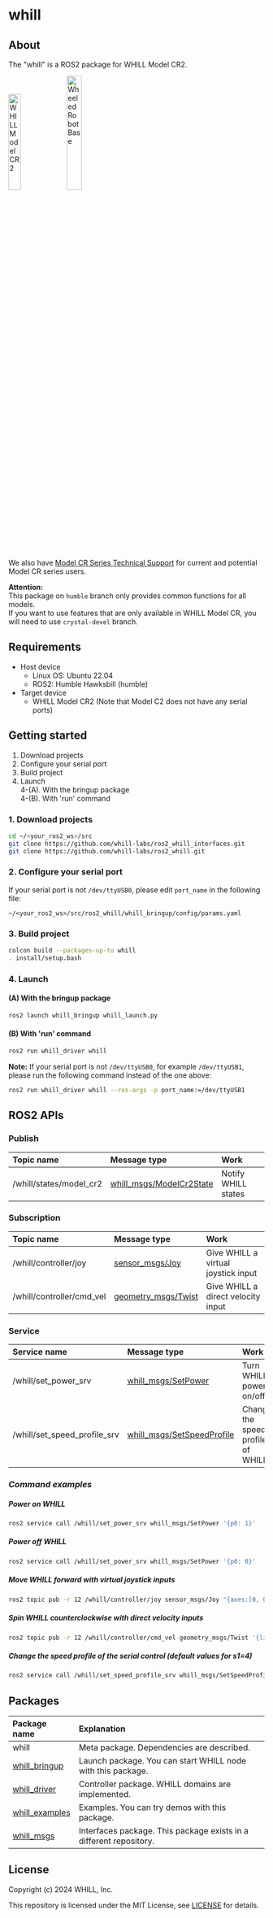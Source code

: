 # whill

## About

The "whill" is a ROS2 package for WHILL Model CR2. <br>

<img width=22% title="WHILL Model CR2" src="https://github.com/WHILL/Model_CR_Technical_Support/assets/129816934/387a8aac-3808-4727-895d-9857059ee342">
<img width=24% title="Wheeled Robot Base" src="https://github.com/WHILL/Model_CR_Technical_Support/assets/129816934/6a63ed45-9e0c-40ca-b71c-8dff614af141">

We also have [Model CR Series Technical Support](https://github.com/WHILL/Model_CR_Technical_Support) for current and potential Model CR series users. <br>

**Attention:** <br>
This package on `humble` branch only provides common functions for all models. <br>
If you want to use features that are only available in WHILL Model CR, you will need to use `crystal-devel` branch.


## Requirements

- Host device
  - Linux OS: Ubuntu 22.04
  - ROS2: Humble Hawksbill (humble)
- Target device
  - WHILL Model CR2 (Note that Model C2 does not have any serial ports)


## Getting started

1. Download projects
2. Configure your serial port
3. Build project
4. Launch <br>
  4-(A). With the bringup package <br>
  4-(B). With 'run' command <br>


### 1. Download projects

```sh
cd ~/<your_ros2_ws>/src
git clone https://github.com/whill-labs/ros2_whill_interfaces.git
git clone https://github.com/whill-labs/ros2_whill.git
```


### 2. Configure your serial port

If your serial port is not `/dev/ttyUSB0`, please edit `port_name` in the following file:

```
~/<your_ros2_ws>/src/ros2_whill/whill_bringup/config/params.yaml
```


### 3. Build project

```sh
colcon build --packages-up-to whill
. install/setup.bash
```


### 4. Launch

#### (A) With the bringup package

```sh
ros2 launch whill_bringup whill_launch.py
```


#### (B) With 'run' command

```sh
ros2 run whill_driver whill
```

**Note:** If your serial port is not `/dev/ttyUSB0`, for example `/dev/ttyUSB1`, please run the following command instead of the one above:
```sh
ros2 run whill_driver whill --ros-args -p port_name:=/dev/ttyUSB1
```


## ROS2 APIs

### Publish

| Topic name | Message type | Work |
|:---|:---|:---|
| /whill/states/model_cr2  | [whill_msgs/ModelCr2State](https://github.com/WHILL/ros2_whill_interfaces/blob/humble/whill_msgs/msg/ModelCr2State.msg)  | Notify WHILL states |


### Subscription

| Topic name | Message type | Work |
|:---|:---|:---|
| /whill/controller/joy | [sensor_msgs/Joy](http://docs.ros.org/api/sensor_msgs/html/msg/Joy.html) | Give WHILL a virtual joystick input |
| /whill/controller/cmd_vel | [geometry_msgs/Twist](http://docs.ros.org/api/geometry_msgs/html/msg/Twist.html) | Give WHILL a direct velocity input |


### Service

| Service name | Message type | Work |
|:---|:---|:---|
| /whill/set_power_srv | [whill_msgs/SetPower](https://github.com/WHILL/ros2_whill_interfaces/blob/humble/whill_msgs/srv/SetPower.srv) | Turn WHILL power on/off |
| /whill/set_speed_profile_srv | [whill_msgs/SetSpeedProfile](https://github.com/WHILL/ros2_whill_interfaces/blob/humble/whill_msgs/srv/SetSpeedProfile.srv) | Change the speed profile of WHILL |


### *Command examples*

##### Power on WHILL

```sh
ros2 service call /whill/set_power_srv whill_msgs/SetPower '{p0: 1}'
```


##### Power off WHILL

```sh
ros2 service call /whill/set_power_srv whill_msgs/SetPower '{p0: 0}'
```


##### Move WHILL forward with virtual joystick inputs

```sh
ros2 topic pub -r 12 /whill/controller/joy sensor_msgs/Joy "{axes:[0, 0.25]}"
```


##### Spin WHILL counterclockwise with direct velocity inputs

```sh
ros2 topic pub -r 12 /whill/controller/cmd_vel geometry_msgs/Twist '{linear: {x: 0}, angular: {z: -400.0}}'
```


##### Change the speed profile of the serial control (default values for s1=4)

```sh
ros2 service call /whill/set_speed_profile_srv whill_msgs/SetSpeedProfile '{s1: 4, fm1: 60, fa1: 32, fd1: 96, rm1: 20, ra1: 24, rd1: 64, tm1: 35, ta1: 56, td1: 72}'
```


## Packages

| Package name | Explanation |
|:---|:---|
| whill | Meta package. Dependencies are described. |
| [whill_bringup](./whill_bringup/README.md) | Launch package. You can start WHILL node with this package. |
| [whill_driver](./whill_driver/README.md) | Controller package. WHILL domains are implemented. |
| [whill_examples](./whill_examples/README.md) | Examples. You can try demos with this package. |
| [whill_msgs](https://github.com/WHILL/ros2_whill_interfaces) | Interfaces package. This package exists in a different repository. |


## License

Copyright (c) 2024 WHILL, Inc.

This repository is licensed under the MIT License, see [LICENSE](./LICENSE) for details.
